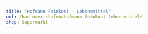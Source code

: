 ```yaml
---
title: "Hofmann Feinkost - Lebensmittel"
url: /bad-woerishofen/hofmann-feinkost-lebensmittel/
shop: Supermarkt
---
```


